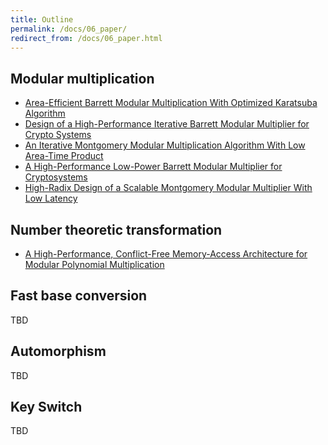 ```yaml
---
title: Outline
permalink: /docs/06_paper/
redirect_from: /docs/06_paper.html
---
```


## Modular multiplication

- [Area-Efficient Barrett Modular Multiplication With Optimized Karatsuba Algorithm](https://ieeexplore.ieee.org/document/10557644)
- [Design of a High-Performance Iterative Barrett Modular Multiplier for Crypto Systems](https://ieeexplore.ieee.org/document/10456535)
- [An Iterative Montgomery Modular Multiplication Algorithm With Low Area-Time Product](https://ieeexplore.ieee.org/abstract/document/9721000)
- [A High-Performance Low-Power Barrett Modular Multiplier for Cryptosystems](https://ieeexplore.ieee.org/document/9502490)
- [High-Radix Design of a Scalable Montgomery Modular Multiplier With Low Latency](https://ieeexplore.ieee.org/abstract/document/9328560)

## Number theoretic transformation

- [A High-Performance, Conflict-Free Memory-Access Architecture for Modular Polynomial Multiplication](https://ieeexplore.ieee.org/abstract/document/10254605)

## Fast base conversion

TBD

## Automorphism

TBD

## Key Switch

TBD